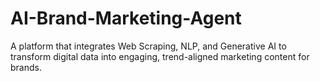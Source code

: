 # AI-Brand-Marketing-Agent
A platform that integrates Web Scraping, NLP, and Generative AI to transform digital data into engaging, trend-aligned marketing content for brands.
